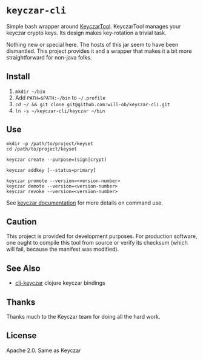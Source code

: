 `keyczar-cli`
======================

Simple bash wrapper around [KeyczarTool](https://github.com/google/keyczar). KeyczarTool manages your keyczar crypto keys. Its design makes key-rotation a trivial task.

Nothing new or special here. The hosts of this jar seem to have been dismantled. This project provides it and a wrapper that makes it a bit more straightforward for non-java folks.

Install
---------------

1. `mkdir ~/bin`
2. Add `PATH=$PATH:~/bin` to `~/.profile`
3. `cd ~/ && git clone git@github.com:will-ob/keyczar-cli.git`
4. `ln -s ~/keyczar-cli/keyczar ~/bin`


Use
-----------

```
mkdir -p /path/to/project/keyset
cd /path/to/project/keyset

keyczar create --purpose=(sign|crypt)

keyczar addkey [--status=primary]

keyczar promote --version=<version-number>
keyczar demote --version=<version-number>
keyczar revoke --version=<version-number>
```

See [keyczar documentation](http://keyczar.googlecode.com/files/keyczar05b.pdf) for more details on command use.

Caution
-------

This project is provided for development purposes. For production software, one ought to compile this tool from source or verify its checksum (which will fail, because the manifest was modified).

See Also
------------

- [clj-keyczar](https://github.com/circleci/clj-keyczar) clojure keyczar bindings

Thanks
-------------

Thanks much to the Keyczar team for doing all the hard work.

License
----------

Apache 2.0. Same as Keyczar
